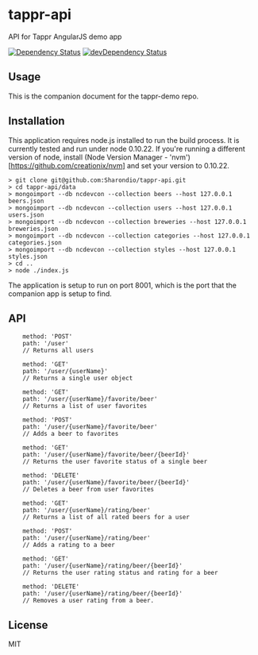 # tappr-api

API for Tappr AngularJS demo app

[![Dependency Status](https://david-dm.org/Sharondio/tappr-api.svg)](https://david-dm.org/Sharondio/tappr-api)
[![devDependency Status](https://david-dm.org/Sharondio/tappr-api/dev-status.svg?theme=shields.io)](https://david-dm.org/Sharondio/tappr-api#info=devDependencies)


## Usage
This is the companion document for the tappr-demo repo.

## Installation
This application requires node.js installed to run the build process. It is currently tested and run under node 0.10.22. If you're running a different version of node, install (Node Version Manager - 'nvm')[https://github.com/creationix/nvm] and set your version to 0.10.22.

    > git clone git@github.com:Sharondio/tappr-api.git
    > cd tappr-api/data
    > mongoimport --db ncdevcon --collection beers --host 127.0.0.1 beers.json
    > mongoimport --db ncdevcon --collection users --host 127.0.0.1 users.json
    > mongoimport --db ncdevcon --collection breweries --host 127.0.0.1 breweries.json
    > mongoimport --db ncdevcon --collection categories --host 127.0.0.1 categories.json
    > mongoimport --db ncdevcon --collection styles --host 127.0.0.1 styles.json
    > cd ..
    > node ./index.js
    
The application is setup to run on port 8001, which is the port that the companion app is setup to find. 

## API


		method: 'POST'
		path: '/user'
		// Returns all users

		method: 'GET'
		path: '/user/{userName}'
		// Returns a single user object

		method: 'GET'
		path: '/user/{userName}/favorite/beer'
		// Returns a list of user favorites

		method: 'POST'
		path: '/user/{userName}/favorite/beer'
		// Adds a beer to favorites

		method: 'GET'
		path: '/user/{userName}/favorite/beer/{beerId}'
		// Returns the user favorite status of a single beer

		method: 'DELETE'
		path: '/user/{userName}/favorite/beer/{beerId}'
		// Deletes a beer from user favorites

		method: 'GET'
		path: '/user/{userName}/rating/beer'
		// Returns a list of all rated beers for a user

		method: 'POST'
		path: '/user/{userName}/rating/beer'
		// Adds a rating to a beer

		method: 'GET'
		path: '/user/{userName}/rating/beer/{beerId}'
		// Returns the user rating status and rating for a beer

		method: 'DELETE'
		path: '/user/{userName}/rating/beer/{beerId}'
		// Removes a user rating from a beer.


## License

MIT
